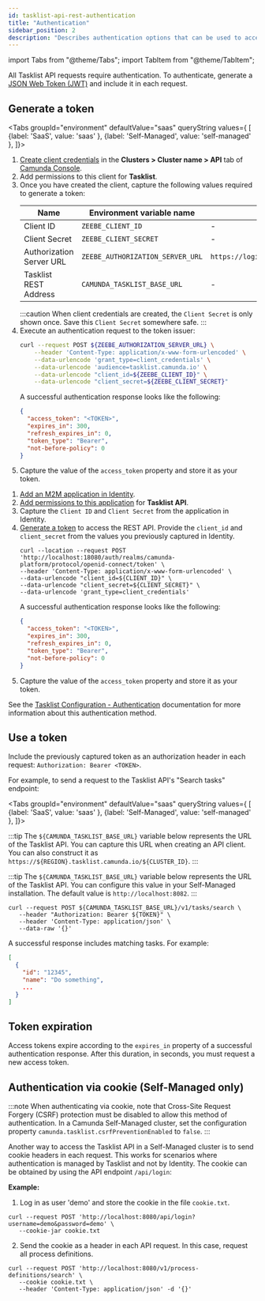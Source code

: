 ```yaml
---
id: tasklist-api-rest-authentication
title: "Authentication"
sidebar_position: 2
description: "Describes authentication options that can be used to access Tasklist REST API."
---
```


import Tabs from "@theme/Tabs";
import TabItem from "@theme/TabItem";

All Tasklist API requests require authentication. To authenticate, generate a [JSON Web Token (JWT)](https://jwt.io/introduction/) and include it in each request.

## Generate a token

<Tabs groupId="environment" defaultValue="saas" queryString values={
[
{label: 'SaaS', value: 'saas' },
{label: 'Self-Managed', value: 'self-managed' },
]}>
<TabItem value='saas'>

1. [Create client credentials](/guides/setup-client-connection-credentials.md) in the **Clusters > Cluster name > API** tab of [Camunda Console](https://console.camunda.io/).
2. Add permissions to this client for **Tasklist**.
3. Once you have created the client, capture the following values required to generate a token:
   <!-- this comment convinces the markdown processor to still treat the table as a table, but without adding surrounding paragraphs. 🤷 -->
   | Name                     | Environment variable name        | Default value                                |
   | ------------------------ | -------------------------------- | -------------------------------------------- |
   | Client ID                | `ZEEBE_CLIENT_ID`                | -                                            |
   | Client Secret            | `ZEEBE_CLIENT_SECRET`            | -                                            |
   | Authorization Server URL | `ZEEBE_AUTHORIZATION_SERVER_URL` | `https://login.cloud.camunda.io/oauth/token` |
   | Tasklist REST Address    | `CAMUNDA_TASKLIST_BASE_URL`      | -                                            |
   <!-- this comment convinces the markdown processor to still treat the table as a table, but without adding surrounding paragraphs. 🤷 -->
   :::caution
   When client credentials are created, the `Client Secret` is only shown once. Save this `Client Secret` somewhere safe.
   :::
4. Execute an authentication request to the token issuer:
   ```bash
   curl --request POST ${ZEEBE_AUTHORIZATION_SERVER_URL} \
       --header 'Content-Type: application/x-www-form-urlencoded' \
       --data-urlencode 'grant_type=client_credentials' \
       --data-urlencode 'audience=tasklist.camunda.io' \
       --data-urlencode "client_id=${ZEEBE_CLIENT_ID}" \
       --data-urlencode "client_secret=${ZEEBE_CLIENT_SECRET}"
   ```
   A successful authentication response looks like the following:
   ```json
   {
     "access_token": "<TOKEN>",
     "expires_in": 300,
     "refresh_expires_in": 0,
     "token_type": "Bearer",
     "not-before-policy": 0
   }
   ```
5. Capture the value of the `access_token` property and store it as your token.

</TabItem>

<TabItem value='self-managed'>

1. [Add an M2M application in Identity](/self-managed/identity/application-user-group-role-management/applications.md).
2. [Add permissions to this application](/self-managed/identity/application-user-group-role-management/applications.md) for **Tasklist API**.
3. Capture the `Client ID` and `Client Secret` from the application in Identity.
4. [Generate a token](/self-managed/identity/authentication.md) to access the REST API. Provide the `client_id` and `client_secret` from the values you previously captured in Identity.
   ```shell
   curl --location --request POST 'http://localhost:18080/auth/realms/camunda-platform/protocol/openid-connect/token' \
   --header 'Content-Type: application/x-www-form-urlencoded' \
   --data-urlencode "client_id=${CLIENT_ID}" \
   --data-urlencode "client_secret=${CLIENT_SECRET}" \
   --data-urlencode 'grant_type=client_credentials'
   ```
   A successful authentication response looks like the following:
   ```json
   {
     "access_token": "<TOKEN>",
     "expires_in": 300,
     "refresh_expires_in": 0,
     "token_type": "Bearer",
     "not-before-policy": 0
   }
   ```
5. Capture the value of the `access_token` property and store it as your token.

See the [Tasklist Configuration - Authentication](/self-managed/tasklist-deployment/tasklist-authentication.md#identity) documentation for more information about this authentication method.

</TabItem>

</Tabs>

## Use a token

Include the previously captured token as an authorization header in each request: `Authorization: Bearer <TOKEN>`.

For example, to send a request to the Tasklist API's "Search tasks" endpoint:

<Tabs groupId="environment" defaultValue="saas" queryString values={
[
{label: 'SaaS', value: 'saas' },
{label: 'Self-Managed', value: 'self-managed' },
]}>

<TabItem value='saas'>

:::tip
The `${CAMUNDA_TASKLIST_BASE_URL}` variable below represents the URL of the Tasklist API. You can capture this URL when creating an API client. You can also construct it as `https://${REGION}.tasklist.camunda.io/${CLUSTER_ID}`.
:::

</TabItem>

<TabItem value='self-managed'>

:::tip
The `${CAMUNDA_TASKLIST_BASE_URL}` variable below represents the URL of the Tasklist API. You can configure this value in your Self-Managed installation. The default value is `http://localhost:8082`.
:::

</TabItem>

</Tabs>

```shell
curl --request POST ${CAMUNDA_TASKLIST_BASE_URL}/v1/tasks/search \
   --header "Authorization: Bearer ${TOKEN}" \
   --header 'Content-Type: application/json' \
   --data-raw '{}'
```

A successful response includes matching tasks. For example:

```json
[
  {
    "id": "12345",
    "name": "Do something",
    ...
  }
]
```

## Token expiration

Access tokens expire according to the `expires_in` property of a successful authentication response. After this duration, in seconds, you must request a new access token.

## Authentication via cookie (Self-Managed only)

:::note
When authenticating via cookie, note that Cross-Site Request Forgery (CSRF) protection must be disabled to allow this method of authentication. In a Camunda Self-Managed cluster, set the configuration property `camunda.tasklist.csrfPreventionEnabled` to `false`.
:::

Another way to access the Tasklist API in a Self-Managed cluster is to send cookie headers in each request. This works for scenarios where authentication is managed by Tasklist and not by Identity. The cookie can be obtained by using the API endpoint `/api/login`:

**Example:**

1. Log in as user 'demo' and store the cookie in the file `cookie.txt`.

```shell
curl --request POST 'http://localhost:8080/api/login?username=demo&password=demo' \
   --cookie-jar cookie.txt
```

2. Send the cookie as a header in each API request. In this case, request all process definitions.

```shell
curl --request POST 'http://localhost:8080/v1/process-definitions/search' \
   --cookie cookie.txt \
   --header 'Content-Type: application/json' -d '{}'
```
